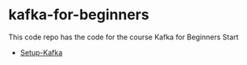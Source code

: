 # kafka-for-beginners
This code repo has the code for the course Kafka for Beginners
Start 
- [Setup-Kafka](https://github.com/dilipsundarraj1/kafka-for-beginners/blob/master/SetUpKafka.md)
    
